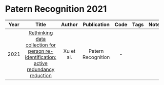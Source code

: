 # Patern Recognition 2021

| Year |                                                                                     Title                                                                                      |    Author     |    Publication     |                      Code                      | Tags | Notes | Datasets|
|:----:|:------------------------------------------------------------------------------------------------------------------------------------------------------------------------------:|:-------------:|:------------------:|:----------------------------------------------:|:----:|:-----:|:-----:|
| 2021 |        [Rethinking data collection for person re-identification: active redundancy reduction](https://www.sciencedirect.com/science/article/abs/pii/S0031320321000145)         |   Xu et al.   | Patern Recognition |                       -                        |      |       |
